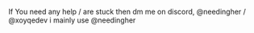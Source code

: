 If You need any help / are stuck then dm me on discord, @needingher / @xoyqedev i mainly use @needingher
